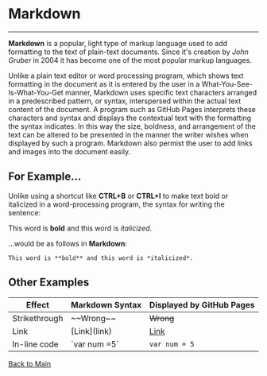# Markdown
---

**Markdown** is a popular, light type of markup language used to add formatting to the text of plain-text documents. Since it's creation by *John Gruber* in 2004 it has become one of the most popular markup languages.

Unlike a plain text editor or word processing program, which shows text formatting in the document as it is entered by the user in a What-You-See-Is-What-You-Get manner, Markdown uses specific text characters arranged in a predescribed pattern, or syntax, interspersed within the actual text content of the document. A program such as GitHub Pages interprets these characters and syntax and displays the contextual text with the formatting the syntax indicates. In this way the size, boldness, and arrangement of the text can be altered to be presented in the manner the writer wishes when displayed by such a program. Markdown also permist the user to add links and images into the document easily.

## For Example...

Unlike using a shortcut like **CTRL+B** or **CTRL+I** to make text bold or italicized in a word-processing program, the syntax for writing the sentence:

This word is **bold** and this word is *italicized*.

...would be as follows in **Markdown**:

```
This word is **bold** and this word is *italicized*.
```

## Other Examples

| Effect | Markdown Syntax | Displayed by GitHub Pages |
| --- | --- | --- |
| Strikethrough | \~\~Wrong\~\~ | ~~Wrong~~ |
| Link | \[Link\]\(link\) | [Link](link) |
| In-line code | \`var num =5\` | `var num = 5` |



[Back to Main](README.md)
